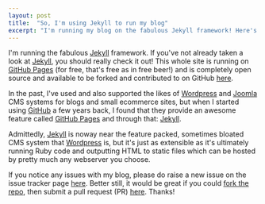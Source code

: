 ```yaml
---
layout: post
title:  "So, I'm using Jekyll to run my blog"
excerpt: "I'm running my blog on the fabulous Jekyll framework! Here's why..."
---
```


I'm running the fabulous [Jekyll][jekyll] framework. If you've not already taken a look at
[Jekyll][jekyll], you should really check it out! This whole site is running on [GitHub Pages][github-pages] (for
free, that's free as in free beer!) and is completely open source and available to be forked and contributed to on
GitHub [here][github-repo].

In the past, I've used and also supported the likes of [Wordpress][wordpress] and [Joomla][joomla] CMS systems for
blogs and small ecommerce sites, but when I started using [GitHub][github] a few years back, I found that they provide
an awesome feature called [GitHub Pages][github-pages] and through that: [Jekyll][jekyll].
 
Admittedly, [Jekyll][jekyll] is noway near the feature packed, sometimes bloated CMS system that [Wordpress][wordpress]
is, but it's just as extensible as it's ultimately running Ruby code and outputting HTML to static files which can be
hosted by pretty much any webserver you choose.

If you notice any issues with my blog, please do raise a new issue on the issue tracker page [here][github-issues].
Better still, it would be great if you could [fork the repo][github-kb-fork], then submit a pull request (PR)
[here][github-pr]. Thanks!

[jekyll]:         http://jekyllrb.com
[github-repo]:    https://github.com/MasterRoot24/masterroot24.github.io
[github-issues]:  https://github.com/MasterRoot24/masterroot24.github.io/issues
[github-pr]:      https://github.com/MasterRoot24/masterroot24.github.io/pulls
[github-kb-fork]: https://help.github.com/articles/fork-a-repo/
[github-pages]:   https://pages.github.com
[github]:         https://github.com
[wordpress]:      https://wordpress.org
[joomla]:         http://www.joomla.org
